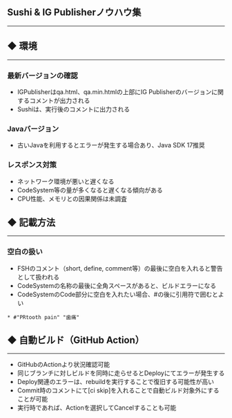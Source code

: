 ## Sushi & IG Publisherノウハウ集
---

##  ◆ 環境
---
### 最新バージョンの確認

- IGPublisherはqa.html、qa.min.htmlの上部にIG Publisherのバージョンに関するコメントが出力される
- Sushiは、実行後のコメントに出力される

### Javaバージョン

- 古いJavaを利用するとエラーが発生する場合あり、Java SDK 17推奨

### レスポンス対策
- ネットワーク環境が悪いと遅くなる
- CodeSystem等の量が多くなると遅くなる傾向がある
- CPU性能、メモリとの因果関係は未調査

## ◆ 記載方法
---
### 空白の扱い
- FSHのコメント（short, define, comment等）の最後に空白を入れると警告として扱われる
- CodeSystemの名称の最後に全角スペースがあると、ビルドエラーになる
- CodeSystemのCode部分に空白を入れたい場合、#の後に引用符で囲むとよい

``` * #"PRtooth pain" "歯痛" ```

## ◆ 自動ビルド（GitHub Action）
---

- GitHubのActionより状況確認可能
- 同じブランチに対しビルドを同時に走らせるとDeployにてエラーが発生する
- Deploy関連のエラーは、rebuildを実行することで復旧する可能性が高い
- Commit時のコメントにて[ci skip]を入れることで自動ビルド対象外にすることが可能
- 実行時であれば、Actionを選択してCancelすることも可能
